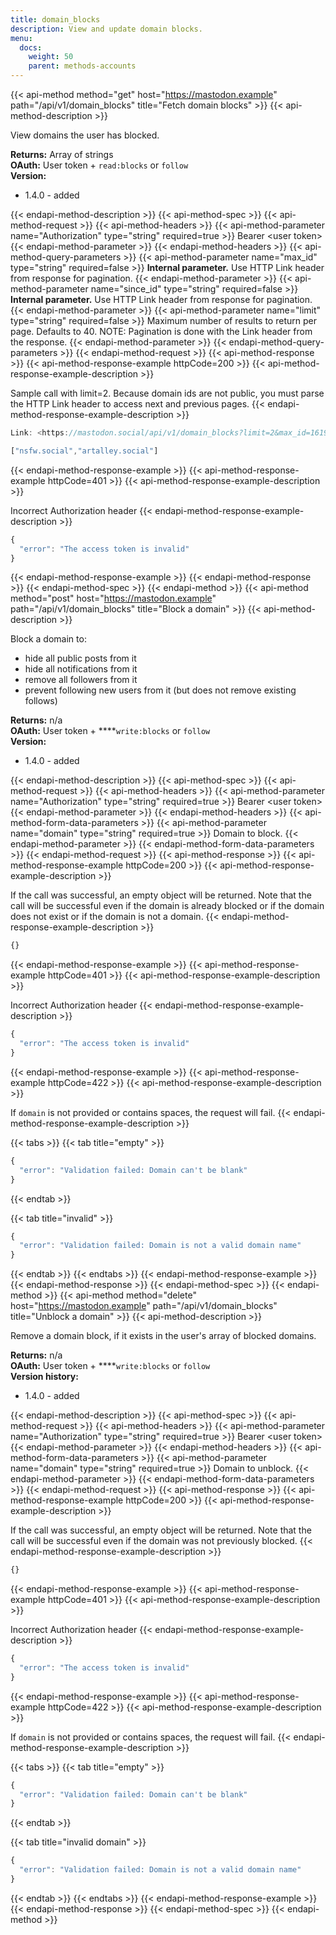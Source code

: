 ```yaml
---
title: domain_blocks
description: View and update domain blocks.
menu:
  docs:
    weight: 50
    parent: methods-accounts
---
```


{{< api-method method="get" host="https://mastodon.example" path="/api/v1/domain_blocks" title="Fetch domain blocks" >}}
{{< api-method-description >}}

View domains the user has blocked.

**Returns:** Array of strings\
**OAuth:** User token + `read:blocks` or `follow`\
**Version:**

- 1.4.0 - added

{{< endapi-method-description >}}
{{< api-method-spec >}}
{{< api-method-request >}}
{{< api-method-headers >}}
{{< api-method-parameter name="Authorization" type="string" required=true >}}
Bearer &lt;user token&gt;
{{< endapi-method-parameter >}}
{{< endapi-method-headers >}}
{{< api-method-query-parameters >}}
{{< api-method-parameter name="max_id" type="string" required=false >}}
**Internal parameter.** Use HTTP Link header from response for pagination.
{{< endapi-method-parameter >}}
{{< api-method-parameter name="since_id" type="string" required=false >}}
**Internal parameter.** Use HTTP Link header from response for pagination.
{{< endapi-method-parameter >}}
{{< api-method-parameter name="limit" type="string" required=false >}}
Maximum number of results to return per page. Defaults to 40. NOTE: Pagination is done with the Link header from the response.
{{< endapi-method-parameter >}}
{{< endapi-method-query-parameters >}}
{{< endapi-method-request >}}
{{< api-method-response >}}
{{< api-method-response-example httpCode=200 >}}
{{< api-method-response-example-description >}}

Sample call with limit=2. Because domain ids are not public, you must parse the HTTP Link header to access next and previous pages.
{{< endapi-method-response-example-description >}}


```javascript
Link: <https://mastodon.social/api/v1/domain_blocks?limit=2&max_id=16194>; rel="next", <https://mastodon.social/api/v1/domain_blocks?limit=2&since_id=16337>; rel="prev"

["nsfw.social","artalley.social"]
```
{{< endapi-method-response-example >}}
{{< api-method-response-example httpCode=401 >}}
{{< api-method-response-example-description >}}

Incorrect Authorization header
{{< endapi-method-response-example-description >}}


```javascript
{
  "error": "The access token is invalid"
}
```
{{< endapi-method-response-example >}}
{{< endapi-method-response >}}
{{< endapi-method-spec >}}
{{< endapi-method >}}
{{< api-method method="post" host="https://mastodon.example" path="/api/v1/domain_blocks" title="Block a domain" >}}
{{< api-method-description >}}

Block a domain to:
- hide all public posts from it
- hide all notifications from it
- remove all followers from it
- prevent following new users from it \(but does not remove existing follows\)

**Returns:** n/a\
**OAuth:** User token + ****`write:blocks` or `follow`\
**Version:**

- 1.4.0 - added

{{< endapi-method-description >}}
{{< api-method-spec >}}
{{< api-method-request >}}
{{< api-method-headers >}}
{{< api-method-parameter name="Authorization" type="string" required=true >}}
Bearer &lt;user token&gt;
{{< endapi-method-parameter >}}
{{< endapi-method-headers >}}
{{< api-method-form-data-parameters >}}
{{< api-method-parameter name="domain" type="string" required=true >}}
Domain to block.
{{< endapi-method-parameter >}}
{{< endapi-method-form-data-parameters >}}
{{< endapi-method-request >}}
{{< api-method-response >}}
{{< api-method-response-example httpCode=200 >}}
{{< api-method-response-example-description >}}

If the call was successful, an empty object will be returned. Note that the call will be successful even if the domain is already blocked or if the domain does not exist or if the domain is not a domain.
{{< endapi-method-response-example-description >}}


```javascript
{}
```
{{< endapi-method-response-example >}}
{{< api-method-response-example httpCode=401 >}}
{{< api-method-response-example-description >}}

Incorrect Authorization header
{{< endapi-method-response-example-description >}}


```javascript
{
  "error": "The access token is invalid"
}
```
{{< endapi-method-response-example >}}
{{< api-method-response-example httpCode=422 >}}
{{< api-method-response-example-description >}}

If `domain` is not provided or contains spaces, the request will fail.
{{< endapi-method-response-example-description >}}


{{< tabs >}}
{{< tab title="empty" >}}
```javascript
{
  "error": "Validation failed: Domain can't be blank"
}
```
{{< endtab >}}

{{< tab title="invalid" >}}
```javascript
{
  "error": "Validation failed: Domain is not a valid domain name"
}
```
{{< endtab >}}
{{< endtabs >}}
{{< endapi-method-response-example >}}
{{< endapi-method-response >}}
{{< endapi-method-spec >}}
{{< endapi-method >}}
{{< api-method method="delete" host="https://mastodon.example" path="/api/v1/domain_blocks" title="Unblock a domain" >}}
{{< api-method-description >}}

Remove a domain block, if it exists in the user's array of blocked domains.

**Returns:** n/a\
**OAuth:** User token + ****`write:blocks` or `follow`\
**Version history:**

- 1.4.0 - added

{{< endapi-method-description >}}
{{< api-method-spec >}}
{{< api-method-request >}}
{{< api-method-headers >}}
{{< api-method-parameter name="Authorization" type="string" required=true >}}
Bearer &lt;user token&gt;
{{< endapi-method-parameter >}}
{{< endapi-method-headers >}}
{{< api-method-form-data-parameters >}}
{{< api-method-parameter name="domain" type="string" required=true >}}
Domain to unblock.
{{< endapi-method-parameter >}}
{{< endapi-method-form-data-parameters >}}
{{< endapi-method-request >}}
{{< api-method-response >}}
{{< api-method-response-example httpCode=200 >}}
{{< api-method-response-example-description >}}

If the call was successful, an empty object will be returned. Note that the call will be successful even if the domain was not previously blocked.
{{< endapi-method-response-example-description >}}


```javascript
{}
```
{{< endapi-method-response-example >}}
{{< api-method-response-example httpCode=401 >}}
{{< api-method-response-example-description >}}

Incorrect Authorization header
{{< endapi-method-response-example-description >}}


```javascript
{
  "error": "The access token is invalid"
}
```
{{< endapi-method-response-example >}}
{{< api-method-response-example httpCode=422 >}}
{{< api-method-response-example-description >}}

If `domain` is not provided or contains spaces, the request will fail.
{{< endapi-method-response-example-description >}}


{{< tabs >}}
{{< tab title="empty" >}}
```javascript
{
  "error": "Validation failed: Domain can't be blank"
}
```
{{< endtab >}}

{{< tab title="invalid domain" >}}
```javascript
{
  "error": "Validation failed: Domain is not a valid domain name"
}
```
{{< endtab >}}
{{< endtabs >}}
{{< endapi-method-response-example >}}
{{< endapi-method-response >}}
{{< endapi-method-spec >}}
{{< endapi-method >}}


